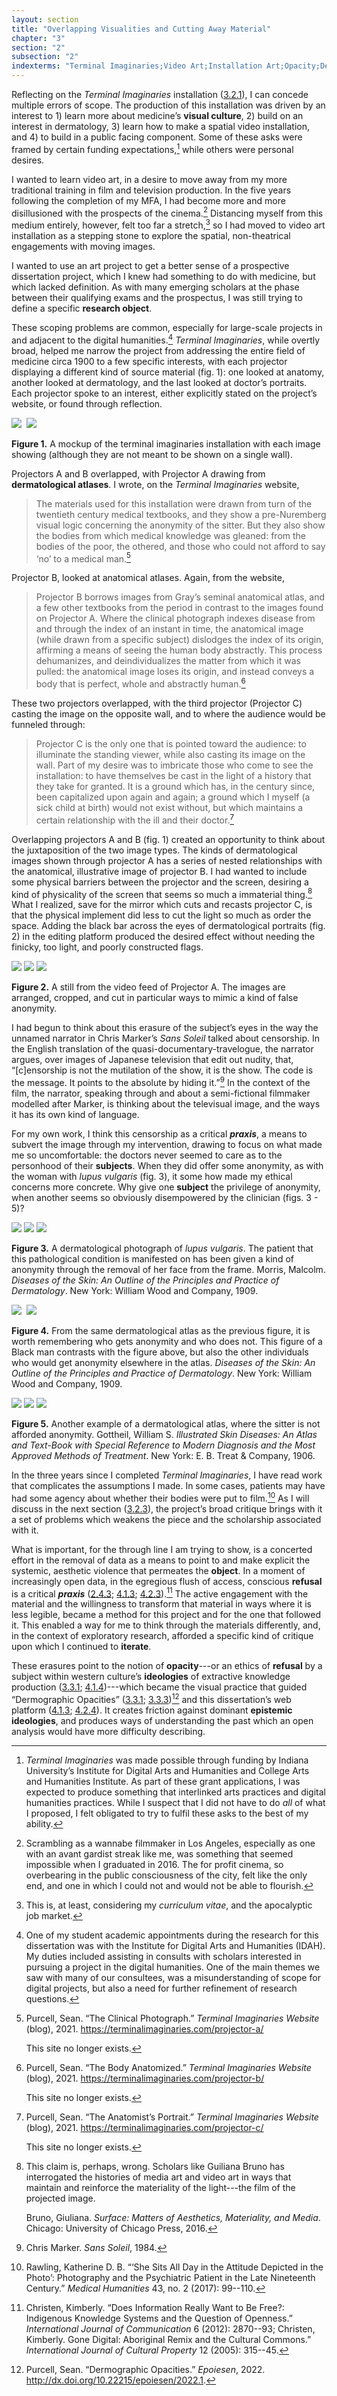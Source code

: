 ```yaml
---
layout: section
title: "Overlapping Visualities and Cutting Away Material"
chapter: "3"
section: "2"
subsection: "2"
indexterms: "Terminal Imaginaries;Video Art;Installation Art;Opacity;Dermatology"
---
```


Reflecting on the *Terminal Imaginaries* installation (<a href="{{ site.baseurl }}/dissertation/3_2_1}}">3.2.1</a>), I can concede multiple errors of scope. The production of this installation was driven by an interest to 1) learn more about medicine’s <span data-tooltip aria-haspopup="true" class="has-tip" data-disable-hover="false" tabindex="1" title="Visual culture refers to an interdisciplinary field that looks at the social construction of vision."><b>visual culture</b></span>, 2) build on an interest in dermatology, 3) learn how to make a spatial video installation, and 4) to build in a public facing component. Some of these asks were framed by certain funding expectations,[^fn1] while others were personal desires.

I wanted to learn video art, in a desire to move away from my more traditional training in film and television production. In the five years following the completion of my MFA, I had become more and more disillusioned with the prospects of the cinema.[^fn2] Distancing myself from this medium entirely, however, felt too far a stretch,[^fn3] so I had moved to video art installation as a stepping stone to explore the spatial, non-theatrical engagements with moving images.

I wanted to use an art project to get a better sense of a prospective dissertation project, which I knew had something to do with medicine, but which lacked definition. As with many emerging scholars at the phase between their qualifying exams and the prospectus, I was still trying to define a specific <span data-tooltip aria-haspopup="true" class="has-tip" data-disable-hover="false" tabindex="1" title="I use the term research object to refer to a  relationship between a researcher and what they research. An object is a non-human thing that a researcher can define or characterize within a disciplinary field or discourse."><b>research object</b></span>.

These scoping problems are common, especially for large-scale projects in and adjacent to the digital humanities.[^fn4] *Terminal Imaginaries*, while overtly broad, helped me narrow the project from addressing the entire field of medicine circa 1900 to a few specific interests, with each projector displaying a different kind of source material (fig. 1): one looked at anatomy, another looked at dermatology, and the last looked at doctor’s portraits. Each projector spoke to an interest, either explicitly stated on the project’s website, or found through reflection. 

<div class="card float-right half-width-image"><img id="terminalimaginariesallinone" class="opaque" src="{{ site.baseurl }}/assets/img/terminalimaginariesallinone_full.jpg">

<img id="terminalimaginariesallinone=-2terminalimaginariesallinone.jpg">

<img id="terminalimaginariesallinone" class="partially-opaque" src="{{ site.baseurl }}/assets/img/terminalimaginariesallinone_partial.jpg">

**Figure 1.**  A mockup of the terminal imaginaries installation with each image showing (although they are not meant to be shown on a single wall).

</div>

Projectors A and B overlapped, with Projector A drawing from <span data-tooltip aria-haspopup="true" class="has-tip" data-disable-hover="false" tabindex="1" title="Dermatological atlases are books published with images to show the general symptoms related to dermatological conditions. Doctors use these atlases to help diagnose patients."><b>dermatological atlases</b></span>. I wrote, on the *Terminal Imaginaries* website, 

>The materials used for this installation were drawn from turn of the twentieth century medical textbooks, and they show a pre-Nuremberg visual logic concerning the anonymity of the sitter. But they also show the bodies from which medical knowledge was gleaned: from the bodies of the poor, the othered, and those who could not afford to say ‘no’ to a medical man.[^fn5]

Projector B, looked at anatomical atlases. Again, from the website,

>Projector B borrows images from Gray’s seminal anatomical atlas, and a few other textbooks from the period in contrast to the images found on Projector A. Where the clinical photograph indexes disease from and through the index of an instant in time, the anatomical image (while drawn from a specific subject) dislodges the index of its origin, affirming a means of seeing the human body abstractly. This process dehumanizes, and deindividualizes the matter from which it was pulled: the anatomical image loses its origin, and instead conveys a body that is perfect, whole and abstractly human.[^fn6]

These two projectors overlapped, with the third projector (Projector C) casting the image on the opposite wall, and to where the audience would be funneled through:

>Projector C is the only one that is pointed toward the audience: to illuminate the standing viewer, while also casting its image on the wall. Part of my desire was to imbricate those who come to see the installation: to have themselves be cast in the light of a history that they take for granted. It is a ground which has, in the century since, been capitalized upon again and again; a ground which I myself (a sick child at birth) would not exist without, but which maintains a certain relationship with the ill and their doctor.[^fn7]

Overlapping projectors A and B (fig. 1) created an opportunity to think about the juxtaposition of the two image types. The kinds of dermatological images shown through projector A has a series of nested relationships with the anatomical, illustrative image of projector B. I had wanted to include some physical barriers between the projector and the screen, desiring a kind of physicality of the screen that seems so much a immaterial thing.[^fn8] What I realized, save for the mirror which cuts and recasts projector C, is that the physical implement did less to cut the light so much as order the space. Adding the black bar across the eyes of dermatological portraits (fig. 2) in the editing platform produced the desired effect without needing the finicky, too light, and poorly constructed flags.

<div class="card float-right half-width-image"><img id="terminalimaginaries1" class="opaque" src="{{ site.baseurl }}/assets/img/terminalimaginaries1_full.jpg">

<img id="terminalimaginaries1" class="transparent" src="{{ site.baseurl }}/assets/img/terminalimaginaries1.jpg">

<img id="terminalimaginaries1" class="partially-opaque" src="{{ site.baseurl }}/assets/img/terminalimaginaries1_partial.jpg">

**Figure 2.** A still from the video feed of Projector A. The images are arranged, cropped, and cut in particular ways to mimic a kind of false anonymity.

</b></span>

I had begun to think about this erasure of the subject’s eyes in the way the unnamed narrator in Chris Marker’s *Sans Soleil* talked about censorship. In the English translation of the quasi-documentary-travelogue, the narrator argues, over images of Japanese television that edit out nudity, that, “[c]ensorship is not the mutilation of the show, it is the show. The code is the message. It points to the absolute by hiding it.”[^fn9] In the context of the film, the narrator, speaking through and about a semi-fictional filmmaker modelled after Marker, is thinking about the televisual image, and the ways it has its own kind of language. 

For my own work, I think this censorship as a critical <span data-tooltip aria-haspopup="true" class="has-tip" data-disable-hover="false" tabindex="1" title="Praxis, in academic conversations, is often defined in relation to and in opposition against theory. Praxis refers to how things are changed in the diegetic world, where theory is understood as being entirely conceptual."><b>*praxis*</b></span>, a means to subvert the image through my intervention, drawing to focus on what made me so uncomfortable: the doctors never seemed to care as to the personhood of their <span data-tooltip aria-haspopup="true" class="has-tip" data-disable-hover="false" tabindex="1" title="I use the term 'research subject' to refer to a specific relationship between a researcher and the person or people they research. The 'subject' is a pun on the monarchal subject, someone who has no agency under the spectacular power of the sovereign. In this relationship, the researcher has power over their research subject to define and describe the person within a set knowledge system."><b>subjects</b></span>. When they did offer some anonymity, as with the woman with *lupus vulgaris* (fig. 3), it some how made my ethical concerns more concrete. Why give one <span data-tooltip aria-haspopup="true" class="has-tip" data-disable-hover="false" tabindex="1" title="I use the term 'research subject' to refer to a specific relationship between a researcher and the person or people they research. The 'subject' is a pun on the monarchal subject, someone who has no agency under the spectacular power of the sovereign. In this relationship, the researcher has power over their research subject to define and describe the person within a set knowledge system."><b>subject</b></span> the privilege of anonymity, when another seems so obviously disempowered by the clinician (figs. 3 - 5)?

<div class="card float-right half-width-image"><img id="Morris_DiseasesoftheSkin_1909_446" class="opaque" src="{{ site.baseurl }}/assets/img/Morris_DiseasesoftheSkin_1909_446_full.jpg">

<img id="Morris_DiseasesoftheSkin_1909_446" class="transparent" src="{{ site.baseurl }}/assets/img/Morris_DiseasesoftheSkin_1909_446.jpg">

<img id="Morris_DiseasesoftheSkin_1909_446" class="partially-opaque" src="{{ site.baseurl }}/assets/img/Morris_DiseasesoftheSkin_1909_446_partial.jpg">

**Figure 3.** A dermatological photograph of *lupus vulgaris*. The patient that this pathological condition is manifested on has been given a kind of anonymity through the removal of her face from the frame. Morris, Malcolm. *Diseases of the Skin: An Outline of the Principles and Practice of Dermatology*. New York: William Wood and Company, 1909.

<img id="Morris_DiseasesoftheSkin_1909_482" class="opaque" src="{{ site.baseurl }}/assets/img/Morris_DiseasesoftheSkin_1909_482_full.jpg">

<img id="Morris_DiseasesoftheSkin_1909_482=-2Morris_DiseasesoftheSkin_1909_482.jpg">

<img id="Morris_DiseasesoftheSkin_1909_482" class="partially-opaque" src="{{ site.baseurl }}/assets/img/Morris_DiseasesoftheSkin_1909_482_partial.jpg">

**Figure 4.** From the same dermatological atlas as the previous figure, it is worth remembering who gets anonymity and who does not. This figure of a Black man contrasts with the figure above, but also the other individuals who would get anonymity elsewhere in the atlas. *Diseases of the Skin: An Outline of the Principles and Practice of Dermatology*. New York: William Wood and Company, 1909.

<img id="Gottheil_SkinDiseases_1906_176" class="opaque" src="{{ site.baseurl }}/assets/img/Gottheil_SkinDiseases_1906_176_full.jpg">

<img id="Gottheil_SkinDiseases_1906_176" class="transparent" src="{{ site.baseurl }}/assets/img/Gottheil_SkinDiseases_1906_176.jpg">

<img id="Gottheil_SkinDiseases_1906_176" class="partially-opaque" src="{{ site.baseurl }}/assets/img/Gottheil_SkinDiseases_1906_176_partial.jpg">

**Figure 5.** Another example of a dermatological atlas, where the sitter is not afforded anonymity. Gottheil, William S. *Illustrated Skin Diseases: An Atlas and Text-Book with Special Reference to Modern Diagnosis and the Most Approved Methods of Treatment*. New York: E. B. Treat & Company, 1906.

</div>

In the three years since I completed *Terminal Imaginaries*, I have read work that complicates the assumptions I made. In some cases, patients may have had some agency about whether their bodies were put to film.[^fn10] As I will discuss in the next section (<a href="{{ site.baseurl }}/dissertation/3_2_3}}">3.2.3</a>), the project’s broad critique brings with it a set of problems which weakens the piece and the scholarship associated with it. 

What is important, for the through line I am trying to show, is a concerted effort in the removal of data as a means to point to and make explicit the systemic, aesthetic violence that permeates the <span data-tooltip aria-haspopup="true" class="has-tip" data-disable-hover="false" tabindex="1" title="I use the term research object to refer to a  relationship between a researcher and what they research. An object is a non-human thing that a researcher can define or characterize within a disciplinary field or discourse."><b>object</b></span>. In a moment of increasingly open data, in the egregious flush of access, conscious <span data-tooltip aria-haspopup="true" class="has-tip" data-disable-hover="false" tabindex="1" title="Refusal refers to the moments, actions, and possibilities enabled by denying academic access to personal, cultural, or spiritual materials and knowledge."><b>refusal</b></span> is a critical <span data-tooltip aria-haspopup="true" class="has-tip" data-disable-hover="false" tabindex="1" title="Praxis, in academic conversations, is often defined in relation to and in opposition against theory. Praxis refers to how things are changed in the diegetic world, where theory is understood as being entirely conceptual."><b>*praxis*</b></span> (<a href="{{ site.baseurl }}/dissertation/2_4_3}}">2.4.3</a>; <a href="{{ site.baseurl }}/dissertation/4_1_3}}">4.1.3</a>; <a href="{{ site.baseurl }}/dissertation/4_2_3}}">4.2.3</a>).[^fn11] The active engagement with the material and the willingness to transform that material in ways where it is less legible, became a method for this project and for the one that followed it. This enabled a way for me to think through the materials differently, and, in the context of exploratory research, afforded a specific kind of critique upon which I continued to <span data-tooltip aria-haspopup="true" class="has-tip" data-disable-hover="false" tabindex="1" title="Iterative, here, refers to a process of learning in which completed projects are analyzed after their completion. This analysis allows for future projects to be more successful, and to address new, but related concepts."><b>iterate</b></span>.

These erasures point to the notion of <span data-tooltip aria-haspopup="true" class="has-tip" data-disable-hover="false" tabindex="1" title="Opacity is a rights-based philosophical framework that assumes humans have a right to not be known in knowledge systems."><b>opacity</b></span>---or an ethics of <span data-tooltip aria-haspopup="true" class="has-tip" data-disable-hover="false" tabindex="1" title="Refusal refers to the moments, actions, and possibilities enabled by denying academic access to personal, cultural, or spiritual materials and knowledge."><b>refusal</b></span> by a subject within western culture’s <span data-tooltip aria-haspopup="true" class="has-tip" data-disable-hover="false" tabindex="1" title="Ideology refers to a generally agreed upon understanding of a phenomenon or cultural idea. Ideologies are like the air we breathe, in that they are pervasive and difficult to see without some framework to understand them."><b>ideologies</b></span> of extractive knowledge production (<a href="{{ site.baseurl }}/dissertation/3_3_1}}">3.3.1</a>; <a href="{{ site.baseurl }}/dissertation/4_1_4}}">4.1.4</a>)---which became the visual practice that guided “Dermographic Opacities” (<a href="{{ site.baseurl }}/dissertation/3_3_1}}">3.3.1</a>; <a href="{{ site.baseurl }}/dissertation/3_3_3}}">3.3.3</a>)[^fn12] and this dissertation’s web platform (<a href="{{ site.baseurl }}/dissertation/4_1_3}}">4.1.3</a>; <a href="{{ site.baseurl }}/dissertation/4_2_4}}">4.2.4</a>). It creates friction against dominant <span data-tooltip aria-haspopup="true" class="has-tip" data-disable-hover="false" tabindex="1" title="Epistemics is a philosophical term referring to the study of knowledge. I use it to talk about the entwined practices of scientific culture, its arguments, and its methodologies."><b>epistemic</b></span> <span data-tooltip aria-haspopup="true" class="has-tip" data-disable-hover="false" tabindex="1" title="Ideology refers to a generally agreed upon understanding of a phenomenon or cultural idea. Ideologies are like the air we breathe, in that they are pervasive and difficult to see without some framework to understand them."><b>ideologies</b></span>, and produces ways of understanding the past which an open analysis would have more difficulty describing.

[^fn1]: *Terminal Imaginaries* was made possible through funding by Indiana University’s Institute for Digital Arts and Humanities and College Arts and Humanities Institute. As part of these grant applications, I was expected to produce something that interlinked arts practices and digital humanities practices. While I suspect that I did not have to do *all* of what I proposed, I felt obligated to try to fulfil these asks to the best of my ability.

[^fn2]: Scrambling as a wannabe filmmaker in Los Angeles, especially as one with an avant gardist streak like me, was something that seemed impossible when I graduated in 2016. The for profit cinema, so overbearing in the public consciousness of the city, felt like the only end, and one in which I could not and would not be able to flourish.

[^fn3]: This is, at least, considering my *curriculum vitae*, and the apocalyptic job market.

[^fn4]: One of my student academic appointments during the research for this dissertation was with the Institute for Digital Arts and Humanities (IDAH). My duties included assisting in consults with scholars interested in pursuing a project in the digital humanities. One of the main themes we saw with many of our consultees, was a misunderstanding of scope for digital projects, but also a need for further refinement of research questions.

[^fn5]: Purcell, Sean. “The Clinical Photograph.” *Terminal Imaginaries Website* (blog), 2021. https://terminalimaginaries.com/projector-a/ 
	
	This site no longer exists.

[^fn6]: Purcell, Sean. “The Body Anatomized.” *Terminal Imaginaries Website* (blog), 2021. https://terminalimaginaries.com/projector-b/
	
	This site no longer exists.

[^fn7]: Purcell, Sean. “The Anatomist’s Portrait.” *Terminal Imaginaries Website* (blog), 2021. https://terminalimaginaries.com/projector-c/ 
	
	This site no longer exists.

[^fn8]: This claim is, perhaps, wrong. Scholars like Guiliana Bruno has interrogated the histories of media art and video art in ways that maintain and reinforce the materiality of the light---the film of the projected image.
	
	Bruno, Giuliana. *Surface: Matters of Aesthetics, Materiality, and Media*. Chicago: University of Chicago Press, 2016.

[^fn9]: Chris Marker. *Sans Soleil*, 1984.

[^fn10]: Rawling, Katherine D. B. “‘She Sits All Day in the Attitude Depicted in the Photo’: Photography and the Psychiatric Patient in the Late Nineteenth Century.” *Medical Humanities* 43, no. 2 (2017): 99--110.

[^fn11]: Christen, Kimberly. “Does Information Really Want to Be Free?: Indigenous Knowledge Systems and the Question of Openness.” *International Journal of Communication* 6 (2012): 2870--93; Christen, Kimberly. Gone Digital: Aboriginal Remix and the Cultural Commons.” *International Journal of Cultural Property* 12 (2005): 315--45.

[^fn12]: Purcell, Sean. “Dermographic Opacities.” *Epoiesen*, 2022. <http://dx.doi.org/10.22215/epoiesen/2022.1>.